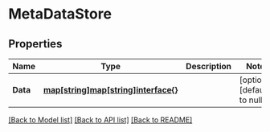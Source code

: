 # MetaDataStore

## Properties

Name | Type | Description | Notes
------------ | ------------- | ------------- | -------------
**Data** | [**map[string]map[string]interface{}**](map.md) |  | [optional] [default to null]

[[Back to Model list]](../README.md#documentation-for-models) [[Back to API list]](../README.md#documentation-for-api-endpoints) [[Back to README]](../README.md)

